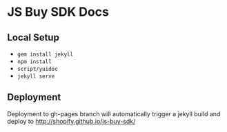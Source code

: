 # JS Buy SDK Docs

## Local Setup
- `gem install jekyll`
- `npm install`
- `script/yuidoc`
- `jekyll serve`

## Deployment
Deployment to gh-pages branch will automatically trigger a jekyll build and deploy to http://shopify.github.io/js-buy-sdk/
